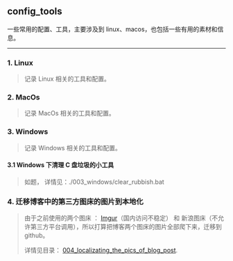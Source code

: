 ## config_tools
一些常用的配置、工具，主要涉及到 linux、macos，也包括一些有用的素材和信息。

---

### 1. Linux
> 记录 Linux 相关的工具和配置。


### 2. MacOs
> 记录 MacOs 相关的工具和配置。

### 3. Windows
> 记录 Windows 相关的工具和配置。

#### 3.1 Windows 下清理 C 盘垃圾的小工具
> 如题， 详情见：./003_windows/clear_rubbish.bat

### 4. 迁移博客中的第三方图床的图片到本地化
> 由于之前使用的两个图床 ： [Imgur](https://i.imgur.com)（国内访问不稳定） 和 新浪图床（不允许第三方平台调用），所以打算把博客两个图床的图片全部爬下来，迁移到 github。
>
> 详情见目录： [004_localizating_the_pics_of_blog_post](/004_localizating_the_pics_of_blog_post).
